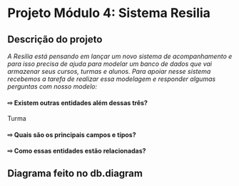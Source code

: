 # Projeto Módulo 4: Sistema Resilia


## Descrição do projeto
_A Resilia está pensando em lançar um novo sistema de
acompanhamento e para isso precisa de ajuda para modelar um
banco de dados que vai armazenar seus cursos, turmas e alunos.
Para apoiar nesse sistema recebemos a tarefa de realizar essa modelagem
e responder algumas perguntas com nosso modelo:_


#### ⇨ Existem outras entidades além dessas três?
Turma

#### ⇨ Quais são os principais campos e tipos?

#### ⇨ Como essas entidades estão relacionadas?


##  Diagrama feito no db.diagram


